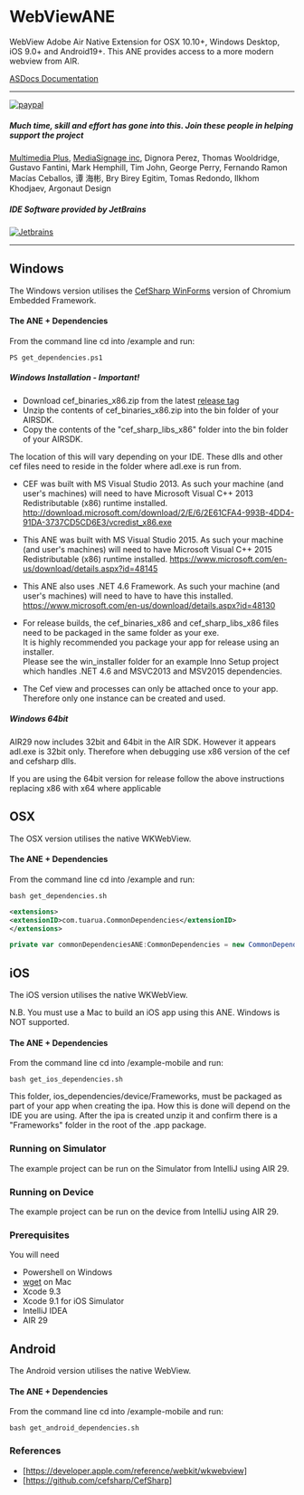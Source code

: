 
# WebViewANE 

WebView Adobe Air Native Extension for OSX 10.10+, Windows Desktop, iOS 9.0+ and Android19+.
This ANE provides access to a more modern webview from AIR.

[ASDocs Documentation](https://tuarua.github.io/asdocs/webviewane/)

-------------

[![paypal](https://www.paypalobjects.com/en_US/i/btn/btn_donateCC_LG.gif)](https://www.paypal.com/cgi-bin/webscr?cmd=_s-xclick&hosted_button_id=5UR2T52J633RC)

##### Much time, skill and effort has gone into this. Join these people in helping support the project      
[Multimedia Plus](http://www.multimediaplus.com), [MediaSignage inc](http://www.digitalsignage.com), Dignora Perez, Thomas Wooldridge, Gustavo Fantini, Mark Hemphill, Tim John, George Perry, Fernando Ramon Macías Ceballos, 谭 海彬, Bry Birey Egitim, Tomas Redondo, Ilkhom Khodjaev, Argonaut Design

##### IDE Software provided by JetBrains
[![Jetbrains](https://raw.githubusercontent.com/tuarua/WebViewANE/master/screenshots/jetbrains.png)](https://www.jetbrains.com)

-------------

## Windows
The Windows version utilises the [CefSharp WinForms](https://github.com/cefsharp/CefSharp) version of Chromium Embedded Framework.

#### The ANE + Dependencies
From the command line cd into /example and run:
````shell
PS get_dependencies.ps1
`````

##### Windows Installation - Important!
* Download cef_binaries_x86.zip from the latest [release tag](https://github.com/tuarua/WebViewANE/releases)
* Unzip the contents of cef_binaries_x86.zip into the bin folder of your AIRSDK. 
* Copy the contents of the "cef_sharp_libs_x86" folder into the bin folder of your AIRSDK. 

The location of this will vary depending on your IDE. These dlls and other cef files need to reside in the folder where adl.exe is run from.
* CEF was built with MS Visual Studio 2013. As such your machine (and user's machines) will need to have Microsoft Visual C++ 2013 Redistributable (x86) runtime installed.
http://download.microsoft.com/download/2/E/6/2E61CFA4-993B-4DD4-91DA-3737CD5CD6E3/vcredist_x86.exe

* This ANE was built with MS Visual Studio 2015. As such your machine (and user's machines) will need to have Microsoft Visual C++ 2015 Redistributable (x86) runtime installed.
https://www.microsoft.com/en-us/download/details.aspx?id=48145

* This ANE also uses .NET 4.6 Framework. As such your machine (and user's machines) will need to have to have this installed.
https://www.microsoft.com/en-us/download/details.aspx?id=48130

* For release builds, the cef_binaries_x86 and cef_sharp_libs_x86 files need to be packaged in the same folder as your exe.  
It is highly recommended you package your app for release using an installer.  
Please see the win_installer folder for an example Inno Setup project which handles .NET 4.6 and MSVC2013 and MSV2015 dependencies.

* The Cef view and processes can only be attached once to your app. Therefore only one instance can be created and used.

##### Windows 64bit

AIR29 now includes 32bit and 64bit in the AIR SDK.
However it appears adl.exe is 32bit only. Therefore when debugging use x86 version of the cef and cefsharp dlls.

If you are using the 64bit version for release follow the above instructions replacing x86 with x64 where applicable

## OSX

The OSX version utilises the native WKWebView.

#### The ANE + Dependencies
From the command line cd into /example and run:
````shell
bash get_dependencies.sh
`````

````xml
<extensions>
<extensionID>com.tuarua.CommonDependencies</extensionID>
</extensions>
`````
````actionscript
private var commonDependenciesANE:CommonDependencies = new CommonDependencies();
`````

## iOS

The iOS version utilises the native WKWebView.

N.B. You must use a Mac to build an iOS app using this ANE. Windows is NOT supported.

#### The ANE + Dependencies
From the command line cd into /example-mobile and run:
````shell
bash get_ios_dependencies.sh
`````

This folder, ios_dependencies/device/Frameworks, must be packaged as part of your app when creating the ipa. How this is done will depend on the IDE you are using.
After the ipa is created unzip it and confirm there is a "Frameworks" folder in the root of the .app package.

### Running on Simulator

The example project can be run on the Simulator from IntelliJ using AIR 29.

### Running on Device

The example project can be run on the device from IntelliJ using AIR 29.



### Prerequisites

You will need

- Powershell on Windows
- [wget](http://rudix.org/packages/wget.html) on Mac
- Xcode 9.3
- Xcode 9.1 for iOS Simulator
- IntelliJ IDEA
- AIR 29

## Android
The Android version utilises the native WebView. 

#### The ANE + Dependencies
From the command line cd into /example-mobile and run:
````shell
bash get_android_dependencies.sh
`````


### References
* [https://developer.apple.com/reference/webkit/wkwebview]
* [https://github.com/cefsharp/CefSharp]



